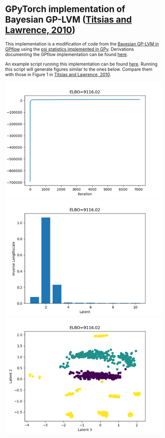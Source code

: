 # GPyTorch implementation of Bayesian GP-LVM ([Titsias and Lawrence, 2010](http://proceedings.mlr.press/v9/titsias10a/titsias10a.pdf))

This implementation is a modification of code from the [Bayesian GP-LVM in GPflow](https://gpflow.readthedocs.io/en/master/_modules/gpflow/models/gplvm.html#BayesianGPLVM) using the [psi statistics implemented in GPy](https://gpy.readthedocs.io/en/deploy/GPy.kern.src.psi_comp.html#module-GPy.kern.src.psi_comp.rbf_psi_comp). Derivations documenting the GPflow implementation can be found [here](http://www.gatsby.ucl.ac.uk/~rapela/gplvm/gplvm.pdf).

An example script running this implementation can be found [here](scripts/doOptimizeBGPLVM.py). Running this script will generate figures similar to the ones below. Compare them with those in Figure 1 in [Titsias and Lawrence, 2010](http://proceedings.mlr.press/v9/titsias10a/titsias10a.pdf).

<img src="figures/46303985_pytorchOptim_elbo.png" width="550"><img src="figures/46303985_pytorchOptim_lengthscales.png" width="550"><img src="figures/46303985_pytorchOptim_2latents.png" width="550">
